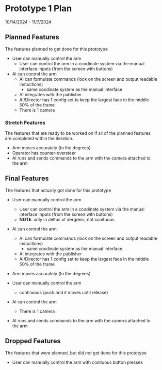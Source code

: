 # Prototype 1 Plan
10/14/2024 - 11/7/2024

## Planned Features
The features planned to get done for this prototype

- User can manually control the arm
    - User can control the arm in a coodinate system via the manual interface inputs (from the screen with buttons)
- AI can control the arm
    - AI can formulate commands (look on the screen and output readable instuctions)
        - same coodinate system as the manual interface
    - AI integrates with the publisher
    - AI/Director has 1 config set to keep the largest face in the middle 50% of the frame
    - There is 1 camera

### Stretch Features
The features that are ready to be worked on if all of the planned features are completed within the iteration. 

- Arm moves accurately (to the degrees) 
- Operator has counter-oversteer
- AI runs and sends commands to the arm with the camera attached to the arm


## Final Features
The features that actually got done for this prototype 

- User can manually control the arm
    - User can control the arm in a coodinate system via the manual interface inputs (from the screen with buttons)
    - **NOTE**: only in deltas of dergress, not conituous
- AI can control the arm
    - AI can formulate commands (look on the screen and output readable instuctions)
        - same coodinate system as the manual interface
    - AI integrates with the publisher
    - AI/Director has 1 config set to keep the largest face in the middle 50% of the frame

- Arm moves accurately (to the degrees) 

- User can manually control the arm
    - continuous (push and it moves until release)
- AI can control the arm
    - There is 1 camera

- AI runs and sends commands to the arm with the camera attached to the arm



## Dropped Features
The features that were planned, but did *not* get done for this prototype

- User can manually control the arm with conituous button presses